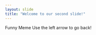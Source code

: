 ```yaml
---
layout: slide
title: "Welcome to our second slide!"
---
```

Funny Meme
Use the left arrow to go back!
